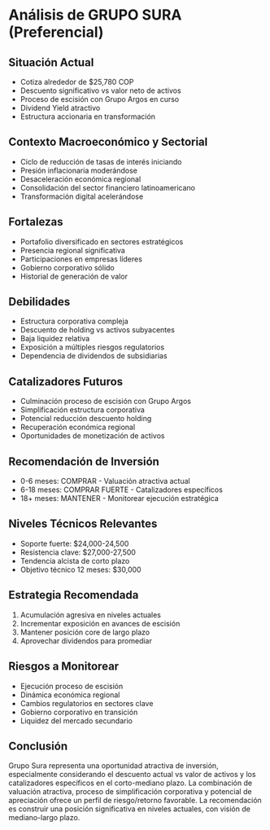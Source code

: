 # Análisis de GRUPO SURA (Preferencial)

## Situación Actual

- Cotiza alrededor de $25,780 COP
- Descuento significativo vs valor neto de activos
- Proceso de escisión con Grupo Argos en curso
- Dividend Yield atractivo
- Estructura accionaria en transformación

## Contexto Macroeconómico y Sectorial

- Ciclo de reducción de tasas de interés iniciando
- Presión inflacionaria moderándose
- Desaceleración económica regional
- Consolidación del sector financiero latinoamericano
- Transformación digital acelerándose

## Fortalezas

- Portafolio diversificado en sectores estratégicos
- Presencia regional significativa
- Participaciones en empresas líderes
- Gobierno corporativo sólido
- Historial de generación de valor

## Debilidades

- Estructura corporativa compleja
- Descuento de holding vs activos subyacentes
- Baja liquidez relativa
- Exposición a múltiples riesgos regulatorios
- Dependencia de dividendos de subsidiarias

## Catalizadores Futuros

- Culminación proceso de escisión con Grupo Argos
- Simplificación estructura corporativa
- Potencial reducción descuento holding
- Recuperación económica regional
- Oportunidades de monetización de activos

## Recomendación de Inversión

- 0-6 meses: COMPRAR - Valuación atractiva actual
- 6-18 meses: COMPRAR FUERTE - Catalizadores específicos
- 18+ meses: MANTENER - Monitorear ejecución estratégica

## Niveles Técnicos Relevantes

- Soporte fuerte: $24,000-24,500
- Resistencia clave: $27,000-27,500
- Tendencia alcista de corto plazo
- Objetivo técnico 12 meses: $30,000

## Estrategia Recomendada

1. Acumulación agresiva en niveles actuales
2. Incrementar exposición en avances de escisión
3. Mantener posición core de largo plazo
4. Aprovechar dividendos para promediar

## Riesgos a Monitorear

- Ejecución proceso de escisión
- Dinámica económica regional
- Cambios regulatorios en sectores clave
- Gobierno corporativo en transición
- Liquidez del mercado secundario

## Conclusión

Grupo Sura representa una oportunidad atractiva de inversión, especialmente considerando el descuento actual vs valor de activos y los catalizadores específicos en el corto-mediano plazo. La combinación de valuación atractiva, proceso de simplificación corporativa y potencial de apreciación ofrece un perfil de riesgo/retorno favorable. La recomendación es construir una posición significativa en niveles actuales, con visión de mediano-largo plazo.
